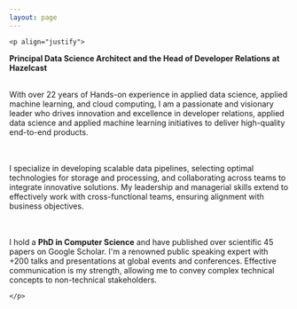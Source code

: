 ```yaml
---
layout: page
---
```


    <p align="justify">


   <B>Principal Data Science Architect and the Head of Developer Relations at Hazelcast</B> <BR> <BR>

With over 22 years of Hands-on experience in applied data science, applied machine learning, and cloud computing, I am a passionate and visionary leader who drives innovation and excellence in developer relations, applied data science and applied machine learning initiatives to deliver high-quality end-to-end products. 

<BR><BR>I specialize in developing scalable data pipelines, selecting optimal technologies for storage and processing, and collaborating across teams to integrate innovative solutions. My leadership and managerial skills extend to effectively work with cross-functional teams, ensuring alignment with business objectives.

<BR><BR>I hold a <B>PhD in Computer Science</B> and have published over scientific 45 papers on Google Scholar. I'm a renowned public speaking expert with +200 talks and presentations at global events and conferences. Effective communication is my strength, allowing me to convey complex technical concepts to non-technical stakeholders.


    </p>
  

